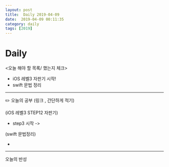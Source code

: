 ```yaml
---
layout: post
title:  Daily 2019-04-09
date:  2019-04-09 00:11:35
category: daily
tags: [2019]
---
```


# Daily

<오늘 해야 할 목록/ 했는지 체크>

- iOS 레벨3 자판기 시작!
- swift 문법 정리

------

✏️ 오늘의 공부 (링크 , 간단하게 적기)

(iOS 레벨3  STEP12 자판기)

- step3 시작 ->

(swift 문법정리)

- 

------

오늘의 반성

> 







